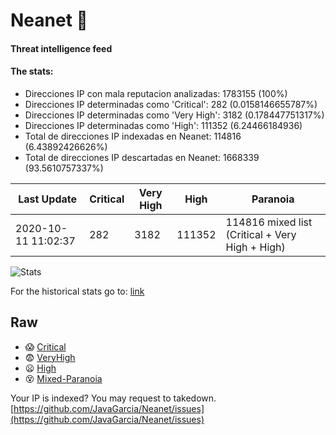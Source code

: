 # Neanet :hocho:
#### Threat intelligence feed
#### The stats:

- Direcciones IP con mala reputacion analizadas: 1783155 (100%)
- Direcciones IP determinadas como 'Critical':  282 (0.0158146655787%)
- Direcciones IP determinadas como 'Very High':  3182 (0.178447751317%)
- Direcciones IP determinadas como 'High':  111352 (6.24466184936)
- Total de direcciones IP indexadas en Neanet:  114816 (6.43892426626%)
- Total de direcciones IP descartadas en Neanet:  1668339 (93.5610757337%)

| Last Update | Critical | Very High | High | Paranoia |
| --- | --- | --- | --- | --- |
| 2020-10-11 11:02:37 | 282 | 3182 | 111352 | 114816 mixed list (Critical + Very High + High)|

![Stats](https://docs.google.com/spreadsheets/d/e/2PACX-1vSnaNMIXVabIpDJjufMlzH7poXnshF3mgd8Is1g9ytUEzVsP5my4Trn8f-xkoLLQ38xpL3HtmUexLo6/pubchart?oid=501124687&format=image)

For the historical stats go to: [link](/stats.csv)
## Raw
- :scream: [Critical](https://raw.githubusercontent.com/JavaGarcia/Neanet/master/blacklists/neanet_critical.txt)
- :fearful: [VeryHigh](https://raw.githubusercontent.com/JavaGarcia/Neanet/master/blacklists/neanet_veryHigh.txtt)
- :frowning: [High](https://raw.githubusercontent.com/JavaGarcia/Neanet/master/blacklists/neanet_high.txt)
- :dizzy_face: [Mixed-Paranoia](https://raw.githubusercontent.com/JavaGarcia/Neanet/master/blacklists/neanet_all.txt)


Your IP is indexed? You may request to takedown. [https://github.com/JavaGarcia/Neanet/issues](https://github.com/JavaGarcia/Neanet/issues)






















































































































































































































































































































































































































































































































































































































































































































































































































































































































































































































































































































































































































































































































































































